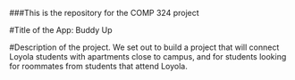 ###This is the repository for the COMP 324 project

#Title of the App: Buddy Up

#Description of the project.
We set out to build a project that will connect Loyola students with apartments close to campus, and for students looking for roommates from students that attend Loyola.

